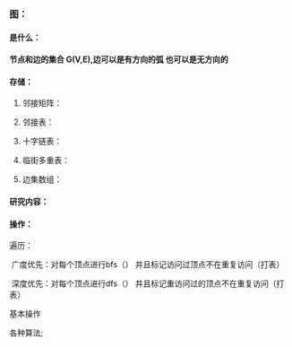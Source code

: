 ### 图：

#### 是什么：

#### 			节点和边的集合 G(V,E),边可以是有方向的弧 也可以是无方向的

#### 存储：

1. 邻接矩阵： 

2. 邻接表：

3. 十字链表：

4. 临街多重表：

5. 边集数组：

#### 研究内容：



#### 操作： 

遍历：

​	广度优先：对每个顶点进行bfs（） 并且标记访问过顶点不在重复访问（打表）

​	深度优先：对每个顶点进行dfs（） 并且标记重访问过的顶点不在重复访问（打表）

基本操作



各种算法;





